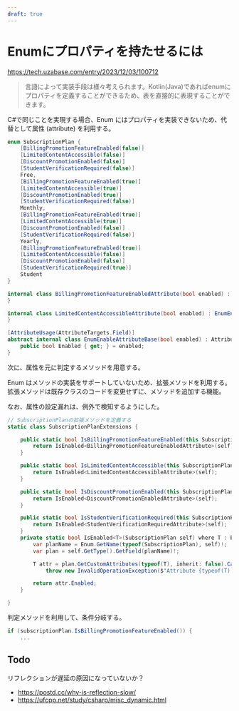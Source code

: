 ```yaml
---
draft: true
---
```


# Enumにプロパティを持たせるには

https://tech.uzabase.com/entry/2023/12/03/100712

> 言語によって実装手段は様々考えられます。Kotlin(Java)であればenumにプロパティを定義することができるため、表を直接的に表現することができます。

C#で同じことを実現する場合、Enum にはプロパティを実装できないため、代替として属性 (attribute) を利用する。

```cs
enum SubscriptionPlan {
    [BillingPromotionFeatureEnabled(false)]
    [LimitedContentAccessible(false)]
    [DiscountPromotionEnabled(false)]
    [StudentVerificationRequired(false)]
    Free,
    [BillingPromotionFeatureEnabled(true)]
    [LimitedContentAccessible(true)]
    [DiscountPromotionEnabled(true)]
    [StudentVerificationRequired(false)]
    Monthly,
    [BillingPromotionFeatureEnabled(true)]
    [LimitedContentAccessible(true)]
    [DiscountPromotionEnabled(false)]
    [StudentVerificationRequired(false)]
    Yearly,
    [BillingPromotionFeatureEnabled(true)]
    [LimitedContentAccessible(false)]
    [DiscountPromotionEnabled(false)]
    [StudentVerificationRequired(true)]
    Student
}

internal class BillingPromotionFeatureEnabledAttribute(bool enabled) : EnumEnableAttributeBase(enabled) {
}

internal class LimitedContentAccessibleAttribute(bool enabled) : EnumEnableAttributeBase(enabled) {
}

[AttributeUsage(AttributeTargets.Field)]
abstract internal class EnumEnableAttributeBase(bool enabled) : Attribute {
    public bool Enabled { get; } = enabled;
}
```

次に、属性を元に判定するメソッドを用意する。

Enum はメソッドの実装をサポートしていないため、拡張メソッドを利用する。拡張メソッドは既存クラスのコードを変更せずに、メソッドを追加する機能。

なお、属性の設定漏れは、例外で検知するようにした。

```cs
// SubscriptionPlanの拡張メソッドを定義する
static class SubscriptionPlanExtensions {

    public static bool IsBillingPromotionFeatureEnabled(this SubscriptionPlan self) {
        return IsEnabled<BillingPromotionFeatureEnabledAttribute>(self);
    }

    public static bool IsLimitedContentAccessible(this SubscriptionPlan self) {
        return IsEnabled<LimitedContentAccessibleAttribute>(self);
    }

    public static bool IsDiscountPromotionEnabled(this SubscriptionPlan self) {
        return IsEnabled<DiscountPromotionEnabledAttribute>(self);
    }

    public static bool IsStudentVerificationRequired(this SubscriptionPlan self) {
        return IsEnabled<StudentVerificationRequiredAttribute>(self);
    }
    private static bool IsEnabled<T>(SubscriptionPlan self) where T : EnumEnableAttributeBase {
        var planName = Enum.GetName(typeof(SubscriptionPlan), self)!;
        var plan = self.GetType().GetField(planName)!;

        T attr = plan.GetCustomAttributes(typeof(T), inherit: false).Cast<T>().FirstOrDefault() ??
            throw new InvalidOperationException($"Attribute {typeof(T).Name} is not defined for {planName}.");

        return attr.Enabled;
    }

}
```

判定メソッドを利用して、条件分岐する。

```cs
if (subscriptionPlan.IsBillingPromotionFeatureEnabled()) {
    ...
```

## Todo

リフレクションが遅延の原因になっていないか？

- https://postd.cc/why-is-reflection-slow/
- https://ufcpp.net/study/csharp/misc_dynamic.html
